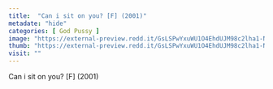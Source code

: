 ```yaml
---
title:  "Can i sit on you? [F] (2001)"
metadate: "hide"
categories: [ God Pussy ]
image: "https://external-preview.redd.it/GsLSPwYxuWU1O4EhdUJM98c2lha1-NntdNmHqjqE4H8.jpg?auto=webp&s=d5a00cbf82a6b9509cb655997073225a2726e49a"
thumb: "https://external-preview.redd.it/GsLSPwYxuWU1O4EhdUJM98c2lha1-NntdNmHqjqE4H8.jpg?width=1080&crop=smart&auto=webp&s=ed7bf9a4b7ab65d69b8ca8c7a28d0688351628a0"
visit: ""
---
```

Can i sit on you? [F] (2001)
